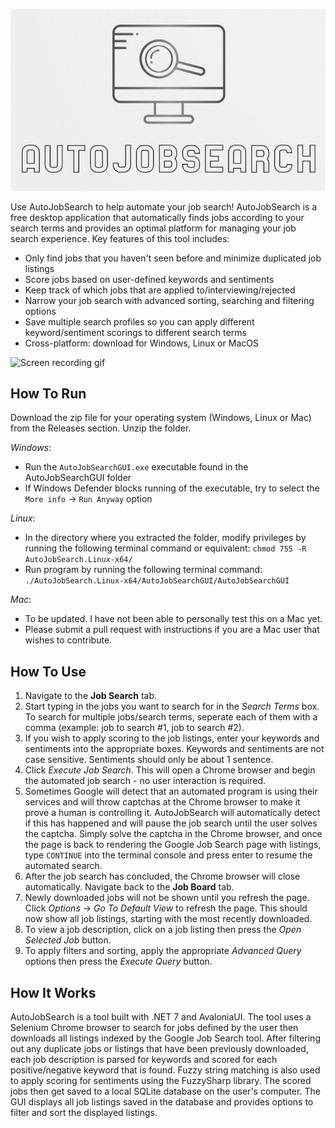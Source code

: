   ![AutoJobSearch](/Images/Logo.png)

Use AutoJobSearch to help automate your job search! AutoJobSearch is a free desktop application that automatically finds jobs according to your search terms and provides an optimal platform for managing your job search experience. Key features of this tool includes:

- Only find jobs that you haven't seen before and minimize duplicated job listings
- Score jobs based on user-defined keywords and sentiments
- Keep track of which jobs that are applied to/interviewing/rejected
- Narrow your job search with advanced sorting, searching and filtering options
- Save multiple search profiles so you can apply different keyword/sentiment scorings to different search terms
- Cross-platform: download for Windows, Linux or MacOS

![Screen recording gif](/Images/AutoJobSearchDemo.gif)

## How To Run

Download the zip file for your operating system (Windows, Linux or Mac) from the Releases section. Unzip the folder. 

*Windows*:
- Run the `AutoJobSearchGUI.exe` executable found in the AutoJobSearchGUI folder
- If Windows Defender blocks running of the executable, try to select the `More info` → `Run Anyway` option


*Linux*:
- In the directory where you extracted the folder, modify privileges by running the following terminal command or equivalent: `chmod 755 -R AutoJobSearch.Linux-x64/`
- Run program by running the following terminal command: `./AutoJobSearch.Linux-x64/AutoJobSearchGUI/AutoJobSearchGUI`


*Mac*:
- To be updated. I have not been able to personally test this on a Mac yet.
- Please submit a pull request with instructions if you are a Mac user that wishes to contribute.


## How To Use

1. Navigate to the **Job Search** tab.
2. Start typing in the jobs you want to search for in the *Search Terms* box. To search for multiple jobs/search terms, seperate each of them with a comma (example: job to search #1, job to search #2).
3. If you wish to apply scoring to the job listings, enter your keywords and sentiments into the appropriate boxes. Keywords and sentiments are not case sensitive. Sentiments should only be about 1 sentence.
4. Click *Execute Job Search*. This will open a Chrome browser and begin the automated job search - no user interaction is required.
5. Sometimes Google will detect that an automated program is using their services and will throw captchas at the Chrome browser to make it prove a human is controlling it. AutoJobSearch will automatically detect if this has happened and will pause the job search until the user solves the captcha. Simply solve the captcha in the Chrome browser, and once the page is back to rendering the Google Job Search page with listings, type `CONTINUE` into the terminal console and press enter to resume the automated search.
6. After the job search has concluded, the Chrome browser will close automatically. Navigate back to the **Job Board** tab.
7. Newly downloaded jobs will not be shown until you refresh the page. Click *Options* → *Go To Default View* to refresh the page. This should now show all job listings, starting with the most recently downloaded.
8. To view a job description, click on a job listing then press the *Open Selected Job* button.
9. To apply filters and sorting, apply the appropriate *Advanced Query* options then press the *Execute Query* button. 

## How It Works

AutoJobSearch is a tool built with .NET 7 and AvaloniaUI. The tool uses a Selenium Chrome browser to search for jobs defined by the user then downloads all listings indexed by the Google Job Search tool. After filtering out any duplicate jobs or listings that have been previously downloaded, each job description is parsed for keywords and scored for each positive/negative keyword that is found. Fuzzy string matching is also used to apply scoring for sentiments using the FuzzySharp library. The scored jobs then get saved to a local SQLite database on the user's computer. The GUI displays all job listings saved in the database and provides options to filter and sort the displayed listings. 

